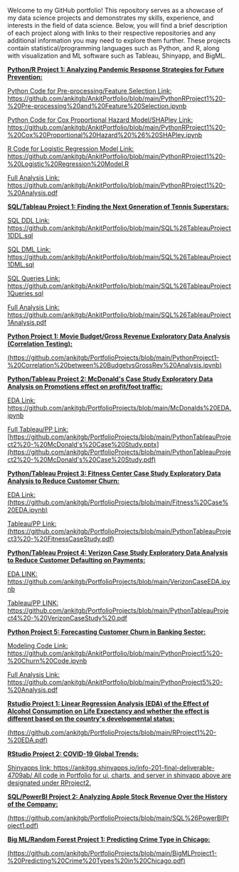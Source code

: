 Welcome to my GitHub portfolio! This repository serves as a showcase of my data science projects and demonstrates my skills, experience, and interests in the field of data science. Below, you will find a brief description of each project along with links to their respective repositories and any additional information you may need to explore them further. These projects contain statistical/programming languages such as Python, and R, along with visualization and ML software such as Tableau, Shinyapp, and BigML.


<u>**Python/R Project 1: Analyzing Pandemic Response Strategies for Future Prevention:**<u>

Python Code for Pre-processing/Feature Selection Link: https://github.com/ankitgb/AnkitPortfolio/blob/main/PythonRProject1%20-%20Pre-processing%20and%20Feature%20Selection.ipynb

Python Code for Cox Proportional Hazard Model/SHAPley Link: https://github.com/ankitgb/AnkitPortfolio/blob/main/PythonRProject1%20-%20Cox%20Proportional%20Hazard%20%26%20SHAPley.ipynb

R Code for Logistic Regression Model Link: https://github.com/ankitgb/AnkitPortfolio/blob/main/PythonRProject1%20-%20Logistic%20Regression%20Model.R

Full Analysis Link: https://github.com/ankitgb/AnkitPortfolio/blob/main/PythonRProject1%20-%20Analysis.pdf



**SQL/Tableau Project 1: Finding the Next Generation of Tennis Superstars:** 

SQL DDL Link: https://github.com/ankitgb/AnkitPortfolio/blob/main/SQL%26TableauProject1DDL.sql

SQL DML Link: https://github.com/ankitgb/AnkitPortfolio/blob/main/SQL%26TableauProject1DML.sql

SQL Queries Link: https://github.com/ankitgb/AnkitPortfolio/blob/main/SQL%26TableauProject1Queries.sql

Full Analysis Link: https://github.com/ankitgb/AnkitPortfolio/blob/main/SQL%26TableauProject1Analysis.pdf




**Python Project 1: Movie Budget/Gross Revenue Exploratory Data Analysis (Correlation Testing):** 

(https://github.com/ankitgb/PortfolioProjects/blob/main/PythonProject1-%20Correlation%20between%20BudgetvsGrossRev%20Analysis.ipynb)




**Python/Tableau Project 2: McDonald's Case Study Exploratory Data Analysis on Promotions effect on profit/foot traffic:**

EDA Link: https://github.com/ankitgb/PortfolioProjects/blob/main/McDonalds%20EDA.ipynb 

Full Tableau/PP Link: [https://github.com/ankitgb/PortfolioProjects/blob/main/PythonTableauProject2%20-%20McDonald's%20Case%20Study.pptx](https://github.com/ankitgb/PortfolioProjects/blob/main/PythonTableauProject2%20-%20McDonald's%20Case%20Study.pdf)





**Python/Tableau Project 3: Fitness Center Case Study Exploratory Data Analysis to Reduce Customer Churn:** 

EDA Link: (https://github.com/ankitgb/PortfolioProjects/blob/main/Fitness%20Case%20EDA.ipynb) 

Tableau/PP Link:(https://github.com/ankitgb/PortfolioProjects/blob/main/PythonTableauProject3%20-%20FitnessCaseStudy.pdf)





**Python/Tableau Project 4: Verizon Case Study Exploratory Data Analysis to Reduce Customer Defaulting on Payments:** 

EDA LINK: https://github.com/ankitgb/PortfolioProjects/blob/main/VerizonCaseEDA.ipynb

Tableau/PP LINK: https://github.com/ankitgb/PortfolioProjects/blob/main/PythonTableauProject4%20-%20VerizonCaseStudy%20.pdf



**Python Project 5: Forecasting Customer Churn in Banking Sector:** 

Modeling Code Link: https://github.com/ankitgb/AnkitPortfolio/blob/main/PythonProject5%20-%20Churn%20Code.ipynb

Full Analysis Link: https://github.com/ankitgb/AnkitPortfolio/blob/main/PythonProject5%20-%20Analysis.pdf



**Rstudio Project 1: Linear Regression Analysis (EDA) of the Effect of Alcohol Consumption on Life Expectancy and whether the effect is different based on the country's developmental status:** 

(https://github.com/ankitgb/PortfolioProjects/blob/main/RProject1%20-%20EDA.pdf)





**RStudio Project 2: COVID-19 Global Trends:** 

Shinyapps link: https://ankitgg.shinyapps.io/info-201-final-deliverable-4709ab/
All code in Portfolio for ui, charts, and server in shinyapp above are designated under RProject2.




**SQL/PowerBI Project 2: Analyzing Apple Stock Revenue Over the History of the Company:** 

(https://github.com/ankitgb/PortfolioProjects/blob/main/SQL%26PowerBIProject1.pdf)





**Big ML/Random Forest Project 1: Predicting Crime Type in Chicago:**

(https://github.com/ankitgb/PortfolioProjects/blob/main/BigMLProject1-%20Predicting%20Crime%20Types%20in%20Chicago.pdf)



